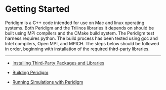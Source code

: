# Getting Started

Peridigm is a C++ code intended for use on Mac and linux operating systems.  Both Peridigm and the Trilinos libraries it depends on should be built using MPI compilers and the CMake build system.  The Peridigm test harness requires python.  The build process has been tested using gcc and Intel compilers, Open MPI, and MPICH.  The steps below should be followed in order, beginning with installation of the required third-party libraries.

---

 * [Installing Third-Party Packages and Libraries](https://github.com/peridigm/peridigm/blob/master/doc/InstallingThirdPartyLibs.md)

 * [Building Peridigm](https://peridigm.sandia.gov/content/building-peridigm)

 * [Running Simulations with Peridigm](https://peridigm.sandia.gov/content/running-simulations-peridigm)
